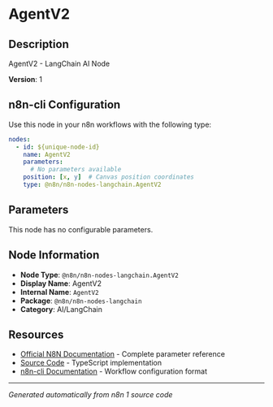 # AgentV2

## Description

AgentV2 - LangChain AI Node

**Version**: 1

## n8n-cli Configuration

Use this node in your n8n workflows with the following type:

```yaml
nodes:
  - id: ${unique-node-id}
    name: AgentV2
    parameters:
      # No parameters available
    position: [x, y]  # Canvas position coordinates
    type: @n8n/n8n-nodes-langchain.AgentV2
```

## Parameters

This node has no configurable parameters.

## Node Information

- **Node Type**: `@n8n/n8n-nodes-langchain.AgentV2`
- **Display Name**: AgentV2
- **Internal Name**: `AgentV2`
- **Package**: `@n8n/n8n-nodes-langchain`
- **Category**: AI/LangChain

## Resources

- [Official N8N Documentation](https://docs.n8n.io/integrations/builtin/cluster-nodes/root-nodes/n8n-nodes-langchain.agentv2/) - Complete parameter reference
- [Source Code](https://github.com/n8n-io/n8n/blob/master/packages/@n8n/nodes-langchain/nodes/agents/Agent/V2/AgentV2.node.ts) - TypeScript implementation
- [n8n-cli Documentation](https://github.com/edenreich/n8n-cli) - Workflow configuration format

---
*Generated automatically from n8n 1 source code*
